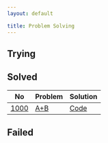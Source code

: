 ```yaml
---
layout: default

title: Problem Solving
---
```


## Trying

## Solved

|No|Problem|Solution|
|-|-|-|
| [1000](https://www.acmicpc.net/problem/1000) | [A+B](https://www.acmicpc.net/problem/1000) | [Code](https://jeongseokchoi.github.io/baekjoon-online-judge/1000) |

## Failed
